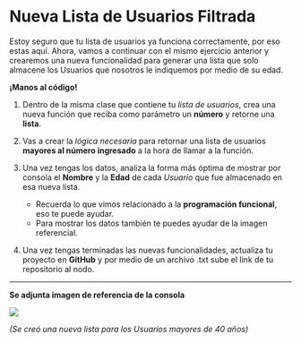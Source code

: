 # Nueva Lista de Usuarios Filtrada

Estoy seguro que tu lista de usuarios ya funciona correctamente, por eso estas aquí. Ahora, vamos a continuar con el mismo ejercicio anterior y crearemos una nueva funcionalidad para generar una lista que solo almacene los Usuarios que nosotros le indiquemos por medio de su edad.

__¡Manos al código!__

1. Dentro de la misma clase que contiene tu _lista de usuarios_, crea una nueva función que reciba como parámetro un __número__ y retorne una __lista__.

2. Vas a crear la _lógica necesaria_ para retornar una lista de usuarios __mayores al número ingresado__ a la hora de llamar a la función.

3. Una vez tengas los datos, analiza la forma más óptima de mostrar por consola el __Nombre__ y la __Edad__ de cada _Usuario_ que fue almacenado en esa nueva lista.
    - Recuerda lo que vimos relacionado a la __programación funcional__, eso te puede ayudar.
    - Para mostrar los datos también te puedes ayudar de la imagen referencial.

4. Una vez tengas terminadas las nuevas funcionalidades, actualiza tu proyecto en __GitHub__ y por medio de un archivo .txt sube el link de tu repositorio al nodo.

----------
__Se adjunta imagen de referencia de la consola__

![](https://i.imgur.com/zYKkZO7.png)

_(Se creó una nueva lista para los Usuarios mayores de 40 años)_